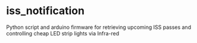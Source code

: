 iss_notification
================

Python script and arduino firmware for retrieving upcoming ISS passes and controlling cheap LED strip lights via Infra-red
